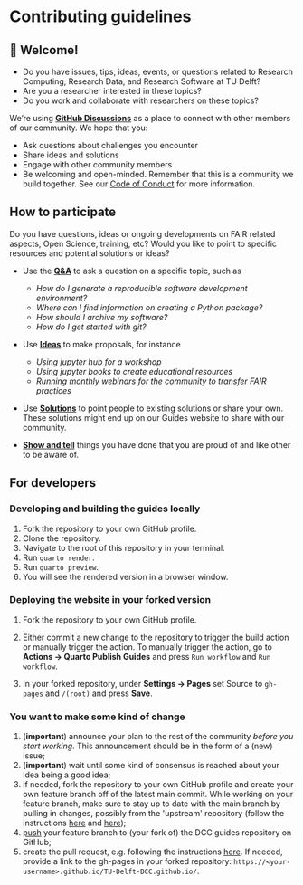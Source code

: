 # Contributing guidelines

## 👋 Welcome!

- Do you have issues, tips, ideas, events, or questions related to Research Computing, Research Data, and Research Software at TU Delft?
- Are you a researcher interested in these topics?
- Do you work and collaborate with researchers on these topics?

We’re using [**GitHub Discussions**](https://github.com/TU-Delft-DCC/TU-Delft-DCC.github.io/discussions) as a place to connect with other members of our community. We hope that you:

* Ask questions about challenges you encounter
* Share ideas and solutions
* Engage with other community members
* Be welcoming and open-minded. Remember that this is a community we
build together. See our [Code of Conduct](code_of_conduct.md) for more information.

## How to participate
Do you have questions, ideas or ongoing developments on FAIR related aspects, Open Science, training, etc? Would you like to point to specific resources and potential solutions or ideas?

-  Use the [**Q&A**](https://github.com/TU-Delft-DCC/TU-Delft-DCC.github.io/discussions/categories/q-a) to ask a question on a specific topic, such as
    - _How do I generate a reproducible software development environment?_
    - _Where can I find information on creating a Python package?_
    - _How should I archive my software?_
    - _How do I get started with git?_

-  Use [**Ideas**](https://github.com/TU-Delft-DCC/TU-Delft-DCC.github.io/discussions/categories/ideas) to make proposals, for instance 
    - _Using jupyter hub for a workshop_
    - _Using jupyter books to create educational resources_
    - _Running monthly webinars for the community to transfer FAIR practices_

- Use [**Solutions**](https://github.com/TU-Delft-DCC/TU-Delft-DCC.github.io/discussions/categories/solution) to point people to existing solutions or share your own. These solutions might end up on our Guides website to share with our community.

- [**Show and tell**](https://github.com/TU-Delft-DCC/TU-Delft-DCC.github.io/discussions/categories/show-and-tell) things you have done that you are proud of and like other to be aware of.

## For developers

### Developing and building the guides locally
1. Fork the repository to your own GitHub profile.
1. Clone the repository.
1. Navigate to the root of this repository in your terminal.
1. Run `quarto render`.
1. Run `quarto preview`.
1. You will see the rendered version in a browser window.

### Deploying the website in your forked version
1. Fork the repository to your own GitHub profile.

1. Either commit a new change to the repository to trigger the build action or manually trigger the action. To manually trigger the action, go to **Actions -> Quarto Publish Guides** and press `Run workflow` and `Run workflow`.

1. In your forked repository, under **Settings -> Pages** set Source to `gh-pages` and `/(root)` and press **Save**.


### You want to make some kind of change
1. (**important**) announce your plan to the rest of the community *before you start working*. This announcement should be in the form of a (new) issue;
1. (**important**) wait until some kind of consensus is reached about your idea being a good idea;
1. if needed, fork the repository to your own GitHub profile and create your own feature branch off of the latest main commit. While working on your feature branch, make sure to stay up to date with the main branch by pulling in changes, possibly from the 'upstream' repository (follow the instructions [here](https://help.github.com/articles/configuring-a-remote-for-a-fork/) and [here](https://help.github.com/articles/syncing-a-fork/));
1. [push](http://rogerdudler.github.io/git-guide/) your feature branch to (your fork of) the DCC guides repository on GitHub;
1. create the pull request, e.g. following the instructions [here](https://help.github.com/articles/creating-a-pull-request/). If needed, provide a link to the gh-pages in your forked repository: `https://<your-username>.github.io/TU-Delft-DCC.github.io/`.